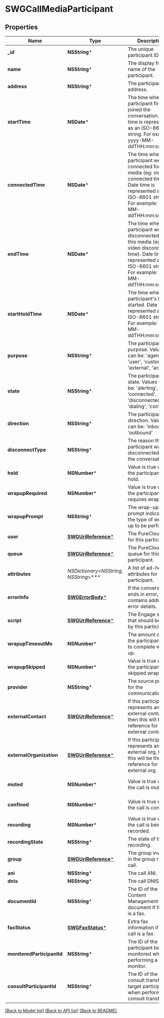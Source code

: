# SWGCallMediaParticipant

## Properties
Name | Type | Description | Notes
------------ | ------------- | ------------- | -------------
**_id** | **NSString*** | The unique participant ID. | [optional] 
**name** | **NSString*** | The display friendly name of the participant. | [optional] 
**address** | **NSString*** | The participant address. | [optional] 
**startTime** | **NSDate*** | The time when this participant first joined the conversation. Date time is represented as an ISO-8601 string. For example: yyyy-MM-ddTHH:mm:ss.SSSZ | [optional] 
**connectedTime** | **NSDate*** | The time when this participant went connected for this media (eg: video connected time). Date time is represented as an ISO-8601 string. For example: yyyy-MM-ddTHH:mm:ss.SSSZ | [optional] 
**endTime** | **NSDate*** | The time when this participant went disconnected for this media (eg: video disconnected time). Date time is represented as an ISO-8601 string. For example: yyyy-MM-ddTHH:mm:ss.SSSZ | [optional] 
**startHoldTime** | **NSDate*** | The time when this participant&#39;s hold started. Date time is represented as an ISO-8601 string. For example: yyyy-MM-ddTHH:mm:ss.SSSZ | [optional] 
**purpose** | **NSString*** | The participant&#39;s purpose.  Values can be: &#39;agent&#39;, &#39;user&#39;, &#39;customer&#39;, &#39;external&#39;, &#39;acd&#39;, &#39;ivr | [optional] 
**state** | **NSString*** | The participant&#39;s state.  Values can be: &#39;alerting&#39;, &#39;connected&#39;, &#39;disconnected&#39;, &#39;dialing&#39;, &#39;contacting | [optional] 
**direction** | **NSString*** | The participant&#39;s direction.  Values can be: &#39;inbound&#39; or &#39;outbound&#39; | [optional] 
**disconnectType** | **NSString*** | The reason the participant was disconnected from the conversation. | [optional] 
**held** | **NSNumber*** | Value is true when the participant is on hold. | [optional] [default to @0]
**wrapupRequired** | **NSNumber*** | Value is true when the participant requires wrap-up. | [optional] [default to @0]
**wrapupPrompt** | **NSString*** | The wrap-up prompt indicating the type of wrap-up to be performed. | [optional] 
**user** | [**SWGUriReference***](SWGUriReference.md) | The PureCloud user for this participant. | [optional] 
**queue** | [**SWGUriReference***](SWGUriReference.md) | The PureCloud queue for this participant. | [optional] 
**attributes** | **NSDictionary&lt;NSString*, NSString*&gt;*** | A list of ad-hoc attributes for the participant. | [optional] 
**errorInfo** | [**SWGErrorBody***](SWGErrorBody.md) | If the conversation ends in error, contains additional error details. | [optional] 
**script** | [**SWGUriReference***](SWGUriReference.md) | The Engage script that should be used by this participant. | [optional] 
**wrapupTimeoutMs** | **NSNumber*** | The amount of time the participant has to complete wrap-up. | [optional] 
**wrapupSkipped** | **NSNumber*** | Value is true when the participant has skipped wrap-up. | [optional] [default to @0]
**provider** | **NSString*** | The source provider for the communication. | [optional] 
**externalContact** | [**SWGUriReference***](SWGUriReference.md) | If this participant represents an external contact, then this will be the reference for the external contact. | [optional] 
**externalOrganization** | [**SWGUriReference***](SWGUriReference.md) | If this participant represents an external org, then this will be the reference for the external org. | [optional] 
**muted** | **NSNumber*** | Value is true when the call is muted. | [optional] [default to @0]
**confined** | **NSNumber*** | Value is true when the call is confined. | [optional] [default to @0]
**recording** | **NSNumber*** | Value is true when the call is being recorded. | [optional] [default to @0]
**recordingState** | **NSString*** | The state of the call recording. | [optional] 
**group** | [**SWGUriReference***](SWGUriReference.md) | The group involved in the group ring call. | [optional] 
**ani** | **NSString*** | The call ANI. | [optional] 
**dnis** | **NSString*** | The call DNIS. | [optional] 
**documentId** | **NSString*** | The ID of the Content Management document if the call is a fax. | [optional] 
**faxStatus** | [**SWGFaxStatus***](SWGFaxStatus.md) | Extra fax information if the call is a fax. | [optional] 
**monitoredParticipantId** | **NSString*** | The ID of the participant being monitored when performing a call monitor. | [optional] 
**consultParticipantId** | **NSString*** | The ID of the consult transfer target participant when performing a consult transfer. | [optional] 

[[Back to Model list]](../README.md#documentation-for-models) [[Back to API list]](../README.md#documentation-for-api-endpoints) [[Back to README]](../README.md)


